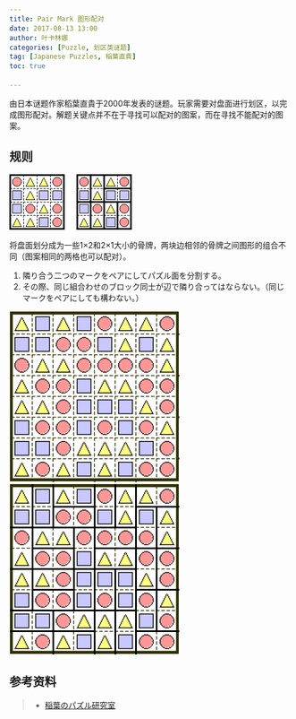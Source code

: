 ```yaml
---
title: Pair Mark 图形配对
date: 2017-08-13 13:00
author: 叶卡林娜
categories: [Puzzle, 划区类谜题]
tag: [Japanese Puzzles, 稲葉直貴]
toc: true

---
```


由日本谜题作家稻葉直貴于2000年发表的谜题。玩家需要对盘面进行划区，以完成图形配对。解题关键点并不在于寻找可以配对的图案，而在寻找不能配对的图案。

## 规则

![Pair Mark小型例题，作者：稲葉直貴](/images/pairmark.png)

将盘面划分成为一些1×2和2×1大小的骨牌，两块边相邻的骨牌之间图形的组合不同（图案相同的两格也可以配对）。

1. 隣り合う二つのマークをペアにしてパズル面を分割する。
2. その際、同じ組合わせのブロック同士が辺で隣り合ってはならない。（同じマークをペアにしても構わない。） 

![Pair Mark，作者：稲葉直貴](/images/pairmark_e.png)
![Pair Mark例题解答](/images/pairmark_a.png)

## 参考资料

> - [稲葉のパズル研究室](http://inabapuzzle.com/honkaku/mark.html)